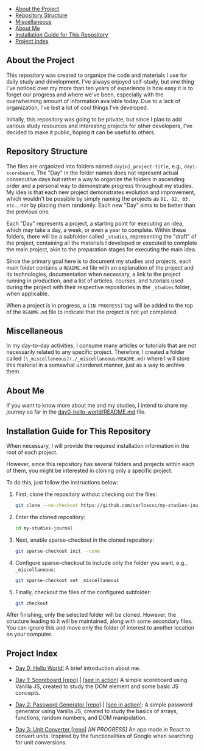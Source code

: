 - [About the Project](#about-the-project)
- [Repository Structure](#repository-structure)
- [Miscellaneous](#miscellaneous)
- [About Me](#about-me)
- [Installation Guide for This Repository](#installation-guide-for-this-repository)
- [Project Index](#project-index)

## About the Project

This repository was created to organize the code and materials I use for daily study and development. I've always enjoyed self-study, but one thing I've noticed over my more than ten years of experience is how easy it is to forget our progress and where we've been, especially with the overwhelming amount of information available today. Due to a lack of organization, I've lost a lot of cool things I've developed.

Initially, this repository was going to be private, but since I plan to add various study resources and interesting projects for other developers, I've decided to make it public, hoping it can be useful to others.

## Repository Structure

The files are organized into folders named `day[n]_project-title`, e.g., `day1-scoreboard`. The "Day" in the folder names does not represent actual consecutive days but rather a way to organize the folders in ascending order and a personal way to demonstrate progress throughout my studies. My idea is that each new project demonstrates evolution and improvement, which wouldn't be possible by simply naming the projects as `01, 02, 03, etc.`, nor by placing them randomly. Each new "Day" aims to be better than the previous one.

Each "Day" represents a project, a starting point for executing an idea, which may take a day, a week, or even a year to complete. Within these folders, there will be a subfolder called `_studies`, representing the "draft" of the project, containing all the materials I developed or executed to complete the main project, akin to the preparation stages for executing the main idea.

Since the primary goal here is to document my studies and projects, each main folder contains a `README.md` file with an explanation of the project and its technologies, documentation when necessary, a link to the project running in production, and a list of articles, courses, and tutorials used during the project with their respective repositories in the `_studies` folder, when applicable.

When a project is in progress, a `[IN PROGRESS]` tag will be added to the top of the `README.md` file to indicate that the project is not yet completed.

## Miscellaneous

In my day-to-day activities, I consume many articles or tutorials that are not necessarily related to any specific project. Therefore, I created a folder called `[\_miscellaneous](./_miscellaneous/README.md)` where I will store this material in a somewhat unordered manner, just as a way to archive them.

## About Me

If you want to know more about me and my studies, I intend to share my journey so far in the [day0-hello-world/README.md](./day0-hello-world/README.md) file.

## Installation Guide for This Repository

When necessary, I will provide the required installation information in the root of each project.

However, since this repository has several folders and projects within each of them, you might be interested in cloning only a specific project.

To do this, just follow the instructions below:

1. First, clone the repository without checking out the files:

   ```sh
   git clone --no-checkout https://github.com/carloscsc/my-studies-journal.git
   ```

2. Enter the cloned repository:
   ```sh
   cd my-studies-journal
   ```
3. Next, enable sparse-checkout in the cloned repository:
   ```sh
   git sparse-checkout init --cone
   ```
4. Configure sparse-checkout to include only the folder you want, e.g., `_miscellaneous`:
   ```sh
   git sparse-checkout set _miscellaneous
   ```
5. Finally, checkout the files of the configured subfolder:
   ```sh
   git checkout
   ```

After finishing, only the selected folder will be cloned. However, the structure leading to it will be maintained, along with some secondary files. You can ignore this and move only the folder of interest to another location on your computer.

## Project Index

- [Day 0: Hello World!](./day0-hello-world/README.md) A brief introduction about me.

- [Day 1: Scoreboard [repo]](./day1-scoreboard/README.md) | [[see in action]](https://my-study-journal.vercel.app/day1-scoreboard) A simple scoreboard using Vanilla JS, created to study the DOM element and some basic JS concepts.

- [Day 2: Password Generator [repo]](./day2-password-generator/README.md) | [[see in action]](https://my-study-journal.vercel.app/day2-password-generator): A simple password generator using Vanilla JS, created to study the basics of arrays, functions, random numbers, and DOM manipulation.

- [Day 3: Unit Converter [repo]](./day3-unit-converter/README.md) _[IN PROGRESS]_ An app made in React to convert units. Inspired by the functionalities of Google when searching for unit conversions.
